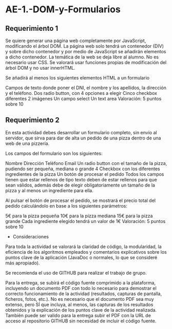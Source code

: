 # AE-1.-DOM-y-Formularios
## Requerimiento 1

Se quiere generar una página web completamente por JavaScript, modificando el árbol DOM. La página web solo tendrá un contenedor (DIV) y sobre dicho contenedor y por medio de JavaScript se añadirán elementos a dicho contenedor. La temática de la web se deja libre al alumno. No es necesario usar CSS. Se valorará usar funciones propias de modificación del árbol DOM y no usar innerHTML.

Se añadirá al menos los siguientes elementos HTML a un formulario

Campos de texto donde poner el DNI, el nombre y los apellidos, la dirección y el teléfono.
Dos radio button, con 4 opciones a elegir
Cinco checkbox diferentes
2 imágenes
Un campo select
Un text area
Valoración: 5 puntos sobre 10

## Requerimiento 2

En esta actividad debes desarrollar un formulario completo, sin envío al servidor, que sirva para dar de alta un pedido de una pizza dentro de una web de una pizzería.

Los campos del formulario son los siguientes:

Nombre
Dirección
Teléfono
Email
Un radio button con el tamaño de la pizza, pudiendo ser pequeña, mediana o grande
4 Checkbox con los diferentes ingredientes de la pizza
Un botón de procesar el pedido
Todos los campos tienen que estar rellenos de tipo texto deben de estar rellenos para que sean válidos, además debe de elegir obligatoriamente un tamaño de la pizza y al menos un ingrediente para ella.

Al pulsar el botón de procesar el pedido, se mostrará el precio total del pedido calculándolo en base a los siguientes parámetros:

5€ para la pizza pequeña
10€ para la pizza mediana
15€ para la pizza grande
Cada ingrediente elegido tendrá un valor de 1€
Valoración: 5 puntos sobre 10

- Consideraciones

Para toda la actividad se valorará la claridad de código, la modularidad, la eficiencia de los algoritmos empleados y comentarios explicativos sobre los puntos clave de la aplicación (JavaDoc o normales, lo que se consideré más apropiado).

Se recomienda el uso de GITHUB para realizar el trabajo de grupo.

Para la entrega, se subirá el código fuente comprimido a la plataforma, incluyendo un documento PDF con todo lo necesario para demostrar el correcto funcionamiento de la actividad (resultados, capturas de pantalla, ficheros, fotos, etc.). No es necesario que el documento PDF sea muy extenso, pero SÍ que incluya, al menos, las capturas de los resultados obtenidos y la explicación de los puntos clave de la actividad realizada. También puede ser valido para la entrega subir el PDF con la URL de acceso al repositorio GITHUB sin necesidad de incluir el código fuente.
